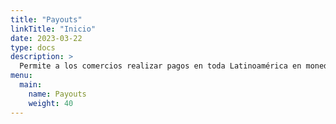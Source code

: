 ```yaml
---
title: "Payouts"
linkTitle: "Inicio"
date: 2023-03-22
type: docs
description: >
  Permite a los comercios realizar pagos en toda Latinoamérica en moneda local a equipos de ventas, creadores de contenido, proveedores y socios sin **realizar cientos de transferencias bancarias internacionales**.
menu:
  main:
    name: Payouts
    weight: 40    
---
```


